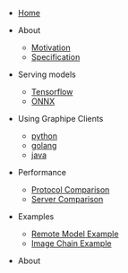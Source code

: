 <!-- docs/_sidebar.md -->

* [Home](/)

* About
    * [Motivation](motivation.md)
    * [Specification](spec.md)

* Serving models
    * [Tensorflow](serving-tensorflow.md)
    * [ONNX](serving-onnx.md)

* Using Graphipe Clients
    * [python](start-python.md)
    * [golang](start-golang.md)
    * [java](start-java.md)

* Performance
    * [Protocol Comparison](performance-protocol.md)
    * [Server Comparison](performance-server.md)



* Examples
    * [Remote Model Example](examples-remote.md)
    * [Image Chain Example](examples-image-shain.md)

* About
